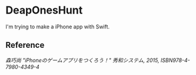 # DeapOnesHunt
I'm trying to make a iPhone app with Swift.


## Reference
_森巧尚 "iPhoneのゲームアプリをつくろう！" 秀和システム, 2015, ISBN978-4-7980-4349-4_
